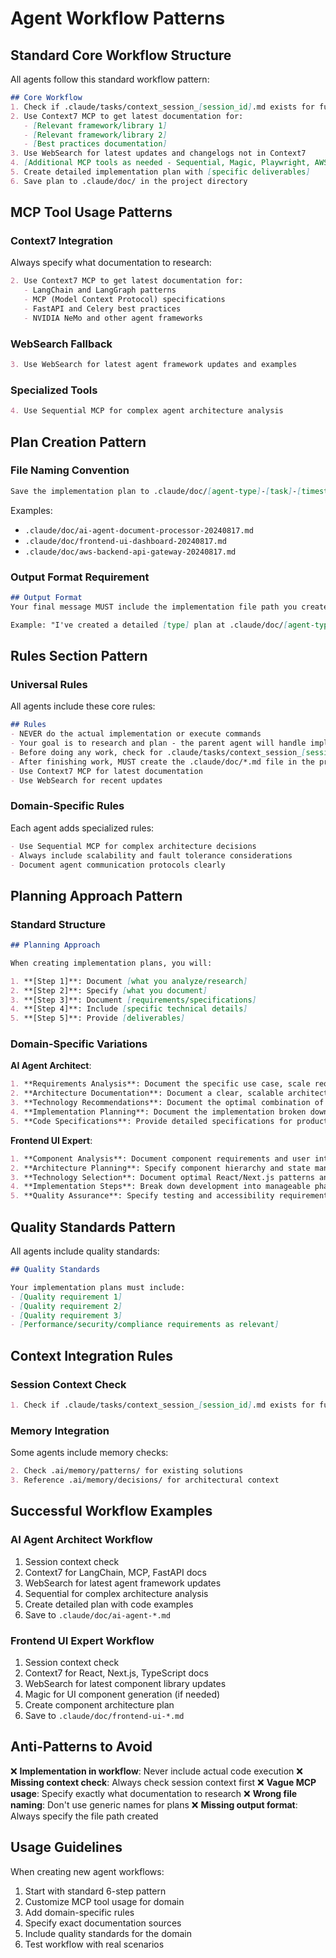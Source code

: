 # Agent Workflow Patterns

## Standard Core Workflow Structure

All agents follow this standard workflow pattern:

```markdown
## Core Workflow
1. Check if .claude/tasks/context_session_[session_id].md exists for full context (if available)
2. Use Context7 MCP to get latest documentation for:
   - [Relevant framework/library 1]
   - [Relevant framework/library 2]
   - [Best practices documentation]
3. Use WebSearch for latest updates and changelogs not in Context7
4. [Additional MCP tools as needed - Sequential, Magic, Playwright, AWS]
5. Create detailed implementation plan with [specific deliverables]
6. Save plan to .claude/doc/ in the project directory
```

## MCP Tool Usage Patterns

### Context7 Integration
Always specify what documentation to research:
```markdown
2. Use Context7 MCP to get latest documentation for:
   - LangChain and LangGraph patterns
   - MCP (Model Context Protocol) specifications
   - FastAPI and Celery best practices
   - NVIDIA NeMo and other agent frameworks
```

### WebSearch Fallback
```markdown
3. Use WebSearch for latest agent framework updates and examples
```

### Specialized Tools
```markdown
4. Use Sequential MCP for complex agent architecture analysis
```

## Plan Creation Pattern

### File Naming Convention
```markdown
Save the implementation plan to .claude/doc/[agent-type]-[task]-[timestamp].md
```

Examples:
- `.claude/doc/ai-agent-document-processor-20240817.md`
- `.claude/doc/frontend-ui-dashboard-20240817.md`
- `.claude/doc/aws-backend-api-gateway-20240817.md`

### Output Format Requirement
```markdown
## Output Format
Your final message MUST include the implementation file path you created. No need to recreate the same content again in the final message.

Example: "I've created a detailed [type] plan at .claude/doc/[agent-type]-[description]-20240817.md, please read that first before you proceed with implementation."
```

## Rules Section Pattern

### Universal Rules
All agents include these core rules:
```markdown
## Rules
- NEVER do the actual implementation or execute commands
- Your goal is to research and plan - the parent agent will handle implementation
- Before doing any work, check for .claude/tasks/context_session_[session_id].md files if they exist
- After finishing work, MUST create the .claude/doc/*.md file in the project directory
- Use Context7 MCP for latest documentation
- Use WebSearch for recent updates
```

### Domain-Specific Rules
Each agent adds specialized rules:
```markdown
- Use Sequential MCP for complex architecture decisions
- Always include scalability and fault tolerance considerations
- Document agent communication protocols clearly
```

## Planning Approach Pattern

### Standard Structure
```markdown
## Planning Approach

When creating implementation plans, you will:

1. **[Step 1]**: Document [what you analyze/research]
2. **[Step 2]**: Specify [what you document]
3. **[Step 3]**: Document [requirements/specifications]
4. **[Step 4]**: Include [specific technical details]
5. **[Step 5]**: Provide [deliverables]
```

### Domain-Specific Variations

**AI Agent Architect**:
```markdown
1. **Requirements Analysis**: Document the specific use case, scale requirements, and constraints
2. **Architecture Documentation**: Document a clear, scalable architecture that addresses all requirements
3. **Technology Recommendations**: Document the optimal combination of tools and frameworks to use
4. **Implementation Planning**: Document the implementation broken down into manageable phases
5. **Code Specifications**: Provide detailed specifications for production-ready code patterns
```

**Frontend UI Expert**:
```markdown
1. **Component Analysis**: Document component requirements and user interaction patterns
2. **Architecture Planning**: Specify component hierarchy and state management approach
3. **Technology Selection**: Document optimal React/Next.js patterns and libraries
4. **Implementation Steps**: Break down development into manageable phases
5. **Quality Assurance**: Specify testing and accessibility requirements
```

## Quality Standards Pattern

All agents include quality standards:
```markdown
## Quality Standards

Your implementation plans must include:
- [Quality requirement 1]
- [Quality requirement 2]
- [Quality requirement 3]
- [Performance/security/compliance requirements as relevant]
```

## Context Integration Rules

### Session Context Check
```markdown
1. Check if .claude/tasks/context_session_[session_id].md exists for full context (if available)
```

### Memory Integration
Some agents include memory checks:
```markdown
2. Check .ai/memory/patterns/ for existing solutions
3. Reference .ai/memory/decisions/ for architectural context
```

## Successful Workflow Examples

### AI Agent Architect Workflow
1. Session context check
2. Context7 for LangChain, MCP, FastAPI docs
3. WebSearch for latest agent framework updates
4. Sequential for complex architecture analysis
5. Create detailed plan with code examples
6. Save to `.claude/doc/ai-agent-*.md`

### Frontend UI Expert Workflow
1. Session context check
2. Context7 for React, Next.js, TypeScript docs
3. WebSearch for latest component library updates
4. Magic for UI component generation (if needed)
5. Create component architecture plan
6. Save to `.claude/doc/frontend-ui-*.md`

## Anti-Patterns to Avoid

❌ **Implementation in workflow**: Never include actual code execution
❌ **Missing context check**: Always check session context first
❌ **Vague MCP usage**: Specify exactly what documentation to research
❌ **Wrong file naming**: Don't use generic names for plans
❌ **Missing output format**: Always specify the file path created

## Usage Guidelines

When creating new agent workflows:
1. Start with standard 6-step pattern
2. Customize MCP tool usage for domain
3. Add domain-specific rules
4. Specify exact documentation sources
5. Include quality standards for the domain
6. Test workflow with real scenarios